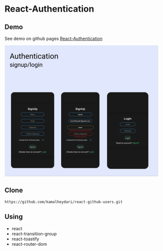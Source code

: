 # React-Authentication

## Demo

See demo on github pages
[React-Authentication](https://kamalheydari.github.io/react-Authentication/)

![color palette](demo.png)

## Clone

```
https://github.com/kamalheydari/react-github-users.git
```

## Using

- react
- react-transition-group
- react-toastify
- react-router-dom

